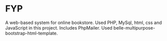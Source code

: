 # FYP
A web-based system for online bookstore.
Used PHP, MySql, html, css and JavaScript in this project.
Includes PhpMailer.
Used belle-multipurpose-bootstrap-html-template.

